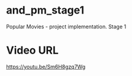 # and_pm_stage1
Popular Movies - project implementation. Stage 1

# Video URL
https://youtu.be/Sm6H8gzq7Wg

